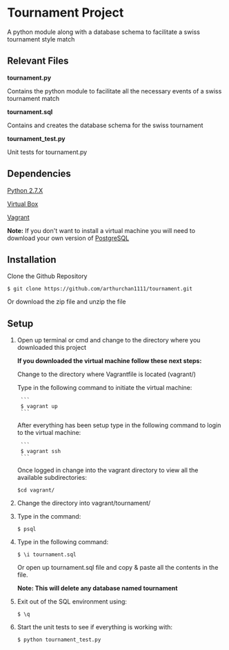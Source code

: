 # Tournament Project
A python module along with a database schema to facilitate a swiss tournament style match

## Relevant Files

**tournament.py**

Contains the python module to facilitate all the necessary events of a swiss tournament match

**tournament.sql**

Contains and creates the database schema for the swiss tournament

**tournament_test.py**

Unit tests for tournament.py

## Dependencies
[Python 2.7.X](https://www.python.org/downloads/)  

[Virtual Box](https://www.virtualbox.org/wiki/Downloads)

[Vagrant](https://www.vagrantup.com/downloads.html)

**Note:** If you don't want to install a virtual machine you will need to download your own version of [PostgreSQL](https://www.postgresql.org/download/)

##  Installation
Clone the Github Repository
```
$ git clone https://github.com/arthurchan1111/tournament.git
```
Or download the zip file and unzip the file

## Setup

1. Open up terminal or cmd and change to the directory where you downloaded this project

    **If you downloaded the virtual machine follow these next steps:**

    Change to the directory where Vagrantfile is located (vagrant/)

    Type in the following command to initiate the virtual machine:

        ```
        $ vagrant up
        ```

    After everything has been setup type in the following command to login to the virtual machine:

        ```
        $ vagrant ssh
        ```

    Once logged in change into the vagrant directory to view all the available subdirectories:
      ```
      $cd vagrant/
      ```

2. Change the directory into vagrant/tournament/

3. Type in the command:

      ```
      $ psql
      ```

4. Type in the following command:

      ```
      $ \i tournament.sql
      ```

    Or open up tournament.sql file and copy & paste all the contents in the file.

    **Note: This will delete any database named tournament**

5. Exit out of the SQL environment using:

      ```
      $ \q
      ```

6. Start the unit tests to see if everything is working with:
      ```
      $ python tournament_test.py
      ```
